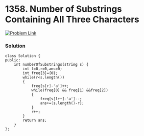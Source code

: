 # 1358. Number of Substrings Containing All Three Characters

[![Problem Link](../../assets/lc.svg)](https://leetcode.com/problems/number-of-substrings-containing-all-three-characters/description/)

### Solution
```
class Solution {
public:
    int numberOfSubstrings(string s) {
        int l=0,r=0,ans=0;
        int freq[3]={0};
        while(r<s.length())
        {
            freq[s[r]-'a']++;
            while(freq[0] && freq[1] &&freq[2])
            {
                freq[s[l++]-'a']--;
                ans+=(s.length()-r);
            }
            r++;
        }
        return ans;
    }
};
```